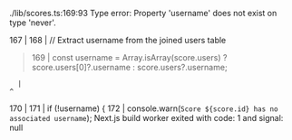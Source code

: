 ./lib/scores.ts:169:93
Type error: Property 'username' does not exist on type 'never'.

167 |
168 | // Extract username from the joined users table

> 169 | const username = Array.isArray(score.users) ? score.users[0]?.username : score.users?.username;

      |                                                                                             ^

170 |
171 | if (!username) {
172 | console.warn(`Score ${score.id} has no associated username`);
Next.js build worker exited with code: 1 and signal: null
